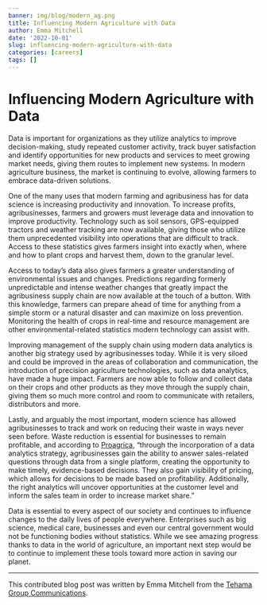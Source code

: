 ```yaml
---
banner: img/blog/modern_ag.png
title: Influencing Modern Agriculture with Data
author: Emma Mitchell
date: '2022-10-01'
slug: influencing-modern-agriculture-with-data
categories: [careers]
tags: []
---
```


# Influencing Modern Agriculture with Data

Data is important for organizations as they utilize analytics to improve decision-making, study repeated customer activity, track buyer satisfaction and identify opportunities for new products and services to meet growing market needs, giving them routes to implement new systems. In modern agriculture business, the market is continuing to evolve, allowing farmers to embrace data-driven solutions.

One of the many uses that modern farming and agribusiness has for data science is increasing productivity and innovation. To increase profits, agribusinesses, farmers and growers must leverage data and innovation to improve productivity. Technology such as soil sensors, GPS-equipped tractors and weather tracking are now available, giving those who utilize them unprecedented visibility into operations that are difficult to track. Access to these statistics gives farmers insight into exactly when, where and how to plant crops and harvest them, down to the granular level.

Access to today’s data also gives farmers a greater understanding of environmental issues and changes. Predictions regarding formerly unpredictable and intense weather changes that greatly impact the agribusiness supply chain are now available at the touch of a button. With this knowledge, farmers can prepare ahead of time for anything from a simple storm or a natural disaster and can maximize on loss prevention. Monitoring the health of crops in real-time and resource management are other environmental-related statistics modern technology can assist with.

Improving management of the supply chain using modern data analytics is another big strategy used by agribusinesses today. While it is very siloed and could be improved in the areas of collaboration and communication, the introduction of precision agriculture technologies, such as data analytics, have made a huge impact. Farmers are now able to follow and collect data on their crops and other products as they move through the supply chain, giving them so much more control and room to communicate with retailers, distributors and more. 

Lastly, and arguably the most important, modern science has allowed agribusinesses to track and work on reducing their waste in ways never seen before. Waste reduction is essential for businesses to remain profitable, and according to [Proagrica](https://proagrica.com/news/how-data-analytics-is-transforming-agriculture/), “through the incorporation of a data analytics strategy, agribusinesses gain the ability to answer sales-related questions through data from a single platform, creating the opportunity to make timely, evidence-based decisions. They also gain visibility of pricing, which allows for decisions to be made based on profitability. Additionally, the right analytics will uncover opportunities at the customer level and inform the sales team in order to increase market share.”

Data is essential to every aspect of our society and continues to influence changes to the daily lives of people everywhere. Enterprises such as big science, medical care, businesses and even our central government would not be functioning bodies without statistics. While we see amazing progress thanks to data in the world of agriculture, an important next step would be to continue to implement these tools toward more action in saving our planet.


----

This contributed blog post was written by Emma Mitchell from the [Tehama Group Communications](http://tehamagrouppr.com/). 

